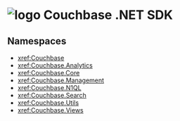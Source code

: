 # ![logo](~/shared/images/couchbase.png) Couchbase .NET SDK

## Namespaces
* <xref:Couchbase>
* <xref:Couchbase.Analytics>
* <xref:Couchbase.Core>
* <xref:Couchbase.Management>
* <xref:Couchbase.N1QL>
* <xref:Couchbase.Search>
* <xref:Couchbase.Utils>
* <xref:Couchbase.Views>
